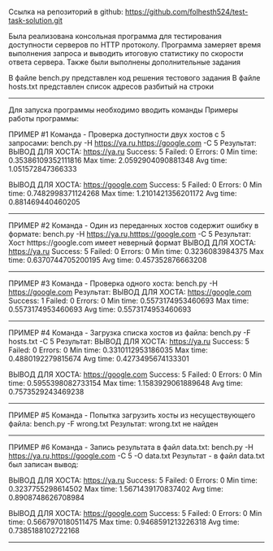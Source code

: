 Ссылка на репозиторий в github:
https://github.com/folhesth524/test-task-solution.git

Была реализована консольная программа для тестирования доступности серверов по HTTP протоколу.
Программа замеряет время выполнения запроса и выводить итоговую статистику по скорости ответа сервера.
Также были выполнены дополнительные задания

В файле bench.py представлен код решения тестового задания
В файле hosts.txt представлен список адресов разбитый на строки


________________________________________________________________________________________________________________________
Для запуска программы необходимо вводить команды
Примеры работы программы:

ПРИМЕР #1
Команда - Проверка доступности двух хостов с 5 запросами:
bench.py -H https://ya.ru,https://google.com -C 5
Результат:
ВЫВОД ДЛЯ ХОСТА: https://ya.ru
Success: 5
Failed: 0
Errors: 0
Min time: 0.35386109352111816
Max time: 2.0592904090881348
Avg time: 1.051572847366333

ВЫВОД ДЛЯ ХОСТА: https://google.com
Success: 5
Failed: 0
Errors: 0
Min time: 0.7482998371124268
Max time: 1.2101421356201172
Avg time: 0.881469440460205

________________________________________________________________________________________________________________________
ПРИМЕР #2
Команда - Один из переданных хостов содержит ошибку в формате:
bench.py -H https://ya.ru,htttps://google.com -C 5
Результат:
Хост htttps://google.com имеет неверный формат
ВЫВОД ДЛЯ ХОСТА: https://ya.ru
Success: 5
Failed: 0
Errors: 0
Min time: 0.3236083984375
Max time: 0.6370744705200195
Avg time: 0.457352876663208

________________________________________________________________________________________________________________________
ПРИМЕР #3
Команда - Проверка одного хоста:
bench.py -H https://google.com
Результат:
ВЫВОД ДЛЯ ХОСТА: https://google.com
Success: 1
Failed: 0
Errors: 0
Min time: 0.5573174953460693
Max time: 0.5573174953460693
Avg time: 0.5573174953460693

________________________________________________________________________________________________________________________
ПРИМЕР #4
Команда - Загрузка списка хостов из файла:
bench.py -F hosts.txt -C 5
Результат:
ВЫВОД ДЛЯ ХОСТА: https://ya.ru
Success: 5
Failed: 0
Errors: 0
Min time: 0.3310112953186035
Max time: 0.4880192279815674
Avg time: 0.4273495674133301

ВЫВОД ДЛЯ ХОСТА: https://google.com
Success: 5
Failed: 0
Errors: 0
Min time: 0.5955398082733154
Max time: 1.1583929061889648
Avg time: 0.7573529243469238

________________________________________________________________________________________________________________________
ПРИМЕР #5
Команда - Попытка загрузить хосты из несуществующего файла:
bench.py -F wrong.txt
Результат:
wrong.txt не найден

________________________________________________________________________________________________________________________
ПРИМЕР #6
Команда - Запись результата в файл data.txt:
bench.py -H https://ya.ru,https://google.com -C 5 -O data.txt
Результат - в файл data.txt был записан вывод:

ВЫВОД ДЛЯ ХОСТА: https://ya.ru
Success: 5
Failed: 0
Errors: 0
Min time: 0.3237755298614502
Max time: 1.5671439170837402
Avg time: 0.8908748626708984

ВЫВОД ДЛЯ ХОСТА: https://google.com
Success: 5
Failed: 0
Errors: 0
Min time: 0.5667970180511475
Max time: 0.9468591213226318
Avg time: 0.7385188102722168

________________________________________________________________________________________________________________________
